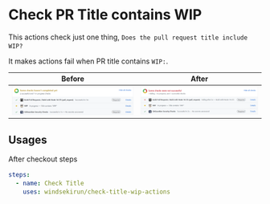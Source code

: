 # Check PR Title contains WIP

This actions check just one thing, `Does the pull request title include WIP?`

It makes actions fail when PR title contains `WIP:`.

| Before             | After |
| ------------------ | ----- |
| ![](images/01.PNG) | ![](images/02.PNG) |

## Usages

After checkout steps

```yaml
steps:
  - name: Check Title
    uses: windsekirun/check-title-wip-actions
```
